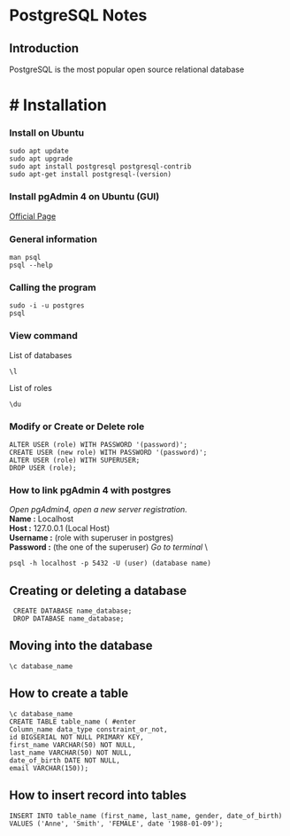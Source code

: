 # PostgreSQL Notes

## Introduction
PostgreSQL is the most popular open source relational database
 
 # #  Installation
### Install on Ubuntu
```
sudo apt update
sudo apt upgrade
sudo apt install postgresql postgresql-contrib
sudo apt-get install postgresql-(version)
```

### Install pgAdmin 4 on Ubuntu (GUI)
[Official Page](https://www.pgadmin.org/download/pgadmin-4-apt/)

### General information
```
man psql
psql --help 
``` 

### Calling the program
```
sudo -i -u postgres
psql
```
### View command
List of databases
```
\l
```

List of roles
```
\du
```

### Modify or Create  or Delete role
```
ALTER USER (role) WITH PASSWORD '(password)';
CREATE USER (new role) WITH PASSWORD '(password)';
ALTER USER (role) WITH SUPERUSER;
DROP USER (role);
```

### How to link pgAdmin 4 with postgres
*Open pgAdmin4, open a new server registration.* \
**Name :** Localhost \
**Host :** 127.0.0.1 (Local Host) \
**Username :** (role with superuser in postgres) \
**Password :** (the one of the superuser)
*Go to terminal* \
```
psql -h localhost -p 5432 -U (user) (database name)
```

## Creating or deleting a database
```
 CREATE DATABASE name_database; 
 DROP DATABASE name_database;
 ```
 ## Moving into the database
 ```
 \c database_name
 ```
 
 ## How to create a table
 ```
 \c database_name
 CREATE TABLE table_name ( #enter
 Column_name data_type constraint_or_not,
 id BIGSERIAL NOT NULL PRIMARY KEY,
 first_name VARCHAR(50) NOT NULL,
 last_name VARCHAR(50) NOT NULL,
 date_of_birth DATE NOT NULL,
 email VARCHAR(150));
```
## How to insert record into tables
```
INSERT INTO table_name (first_name, last_name, gender, date_of_birth)
VALUES ('Anne', 'Smith', 'FEMALE', date '1988-01-09');
```
